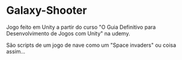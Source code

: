 # Galaxy-Shooter
Jogo feito em Unity a partir do curso "O Guia Definitivo para Desenvolvimento de Jogos com Unity" na udemy.

São scripts de um jogo de nave como um "Space invaders" ou coisa assim...
